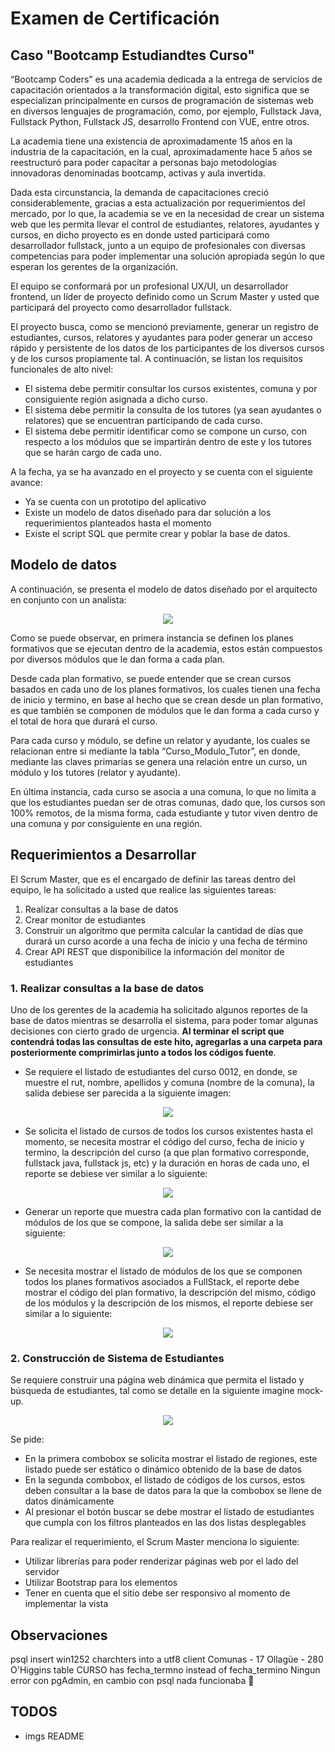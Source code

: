 # Examen de Certificación

## Caso "Bootcamp Estudiandtes Curso"

“Bootcamp Coders” es una academia dedicada a la entrega de servicios de capacitación orientados a la transformación digital, esto significa que se especializan principalmente en cursos de programación de sistemas web en diversos lenguajes de programación, como, por ejemplo, Fullstack Java, Fullstack Python, Fullstack JS, desarrollo Frontend con VUE, entre otros.

La academia tiene una existencia de aproximadamente 15 años en la industria de la capacitación, en la cual, aproximadamente hace 5 años se reestructuró para poder capacitar a personas bajo metodologías innovadoras denominadas bootcamp, activas y aula invertida.

Dada esta circunstancia, la demanda de capacitaciones creció considerablemente, gracias a esta actualización por requerimientos del mercado, por lo que, la academia se ve en la necesidad de crear un sistema web que les permita llevar el control de estudiantes, relatores, ayudantes y cursos, en dicho proyecto es en donde usted participará como desarrollador fullstack, junto a un equipo de profesionales con diversas competencias para poder implementar una solución apropiada según lo que esperan los gerentes de la organización.

El equipo se conformará por un profesional UX/UI, un desarrollador frontend, un líder de proyecto definido como un Scrum Master y usted que participará del proyecto como desarrollador fullstack.

El proyecto busca, como se mencionó previamente, generar un registro de estudiantes, cursos, relatores y ayudantes para poder generar un acceso rápido y persistente de los datos de los participantes de los diversos cursos y de los cursos propiamente tal. A continuación, se listan los requisitos funcionales de alto nivel:

-  El sistema debe permitir consultar los cursos existentes, comuna y por consiguiente región asignada a dicho curso.
-  El sistema debe permitir la consulta de los tutores (ya sean ayudantes o relatores) que se encuentran participando de cada curso.
-  El sistema debe permitir identificar como se compone un curso, con respecto a los módulos que se impartirán dentro de este y los tutores que se harán cargo de cada uno.

A la fecha, ya se ha avanzado en el proyecto y se cuenta con el siguiente avance:

-  Ya se cuenta con un prototipo del aplicativo
-  Existe un modelo de datos diseñado para dar solución a los requerimientos planteados hasta el momento
-  Existe el script SQL que permite crear y poblar la base de datos.

## Modelo de datos

A continuación, se presenta el modelo de datos diseñado por el arquitecto en conjunto con un analista:

<p align="center">
   <img src="./assets/datamodel.png">
</p>

Como se puede observar, en primera instancia se definen los planes formativos que se ejecutan dentro de la academia, estos están compuestos por diversos módulos que le dan forma a cada plan.

Desde cada plan formativo, se puede entender que se crean cursos basados en cada uno de los planes formativos, los cuales tienen una fecha de inicio y termino, en base al hecho que se crean desde un plan formativo, es que también se componen de módulos que le dan forma a cada curso y el total de hora que durará el curso.

Para cada curso y módulo, se define un relator y ayudante, los cuales se relacionan entre si mediante la tabla “Curso_Modulo_Tutor”, en donde, mediante las claves primarias se genera una relación entre un curso, un módulo y los tutores (relator y ayudante).

En última instancia, cada curso se asocia a una comuna, lo que no limita a que los estudiantes puedan ser de otras comunas, dado que, los cursos son 100% remotos, de la misma forma, cada estudiante y tutor viven dentro de una comuna y por consiguiente en una región.

## Requerimientos a Desarrollar

El Scrum Master, que es el encargado de definir las tareas dentro del equipo, le ha solicitado a usted que realice las siguientes tareas:

1. Realizar consultas a la base de datos
2. Crear monitor de estudiantes
3. Construir un algoritmo que permita calcular la cantidad de días que durará un curso acorde a una fecha de inicio y una fecha de término
4. Crear API REST que disponibilice la información del monitor de estudiantes

### 1. Realizar consultas a la base de datos

Uno de los gerentes de la academia ha solicitado algunos reportes de la base de datos mientras se desarrolla el sistema, para poder tomar algunas decisiones con cierto grado de urgencia. **Al terminar el script que contendrá todas las consultas de este hito, agregarlas a una carpeta para posteriormente comprimirlas junto a todos los códigos fuente**.

-  Se requiere el listado de estudiantes del curso 0012, en donde, se muestre el rut, nombre, apellidos y comuna (nombre de la comuna), la salida debiese ser parecida a la siguiente imagen:

<p align="center">
   <img src="./assets/example01.png">
</p>

-  Se solicita el listado de cursos de todos los cursos existentes hasta el momento, se necesita mostrar el código del curso, fecha de inicio y termino, la descripción del curso (a que plan formativo corresponde, fullstack java, fullstack js, etc) y la duración en horas de cada uno, el reporte se debiese ver similar a lo siguiente:

<p align="center">
   <img src="./assets/example02.png">
</p>

-  Generar un reporte que muestra cada plan formativo con la cantidad de módulos de los que se compone, la salida debe ser similar a la siguiente:

<p align="center">
   <img src="./assets/example03.png">
</p>

-  Se necesita mostrar el listado de módulos de los que se componen todos los planes formativos asociados a FullStack, el reporte debe mostrar el código del plan formativo, la descripción del mismo, código de los módulos y la descripción de los mismos, el reporte debiese ser similar a lo siguiente:

<p align="center">
   <img src="./assets/example04.png">
</p>

### 2. Construcción de Sistema de Estudiantes

Se requiere construir una página web dinámica que permita el listado y búsqueda de estudiantes, tal como se detalle en la siguiente imagine mock-up.

<p align="center">
   <img src="./assets/example04.png">
</p>

Se pide:

-  En la primera combobox se solicita mostrar el listado de regiones, este listado puede ser estático o dinámico obtenido de la base de datos
-  En la segunda combobox, el listado de códigos de los cursos, estos deben consultar a la base de datos para la que la combobox se llene de datos dinámicamente
-  Al presionar el botón buscar se debe mostrar el listado de estudiantes que cumpla con los filtros planteados en las dos listas desplegables

Para realizar el requerimiento, el Scrum Master menciona lo siguiente:

-  Utilizar librerías para poder renderizar páginas web por el lado del servidor
-  Utilizar Bootstrap para los elementos
-  Tener en cuenta que el sitio debe ser responsivo al momento de implementar la vista

## Observaciones

psql insert win1252 charchters into a utf8 client
Comunas - 17 Ollagüe - 280 O'Higgins
table CURSO has fecha_termno instead of fecha_termino
Ningun error con pgAdmin, en cambio con psql nada funcionaba 🤔

## TODOS

-  imgs README
